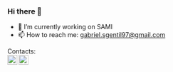 ### Hi there 👋


- 🔭 I’m currently working on SAMI
- 📫 How to reach me: gabriel.sgentil97@gmail.com

Contacts:
<br />
<a href="https://www.instagram.com/gentil9722/">
  <img align="left" alt="Gabriel's Instagram" width="22px" src="https://raw.githubusercontent.com/hussainweb/hussainweb/main/icons/instagram.png" />
</a>
<a href="https://www.linkedin.com/in/gabriel-santos-gentil-36a023127/">
  <img align="left" alt="Gabriel's LinkedIN" width="22px" src="[https://raw.githubusercontent.com/peterthehan/peterthehan/master/assets/linkedin.svg](https://upload.wikimedia.org/wikipedia/commons/thumb/c/ca/LinkedIn_logo_initials.png/800px-LinkedIn_logo_initials.png)https://upload.wikimedia.org/wikipedia/commons/thumb/c/ca/LinkedIn_logo_initials.png/800px-LinkedIn_logo_initials.png" />
</a>
